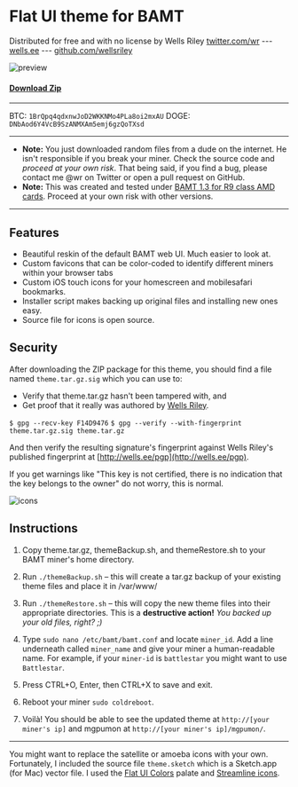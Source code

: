 # Flat UI theme for BAMT
Distributed for free and with no license by Wells Riley
[twitter.com/wr](https://twitter.com/wr) --- [wells.ee](http://wells.ee) --- [github.com/wellsriley](http://github.com/wellsriley)

![preview](http://wellsosaur.us/Tm9P/flatbamt.png)

#### [Download Zip](https://github.com/wellsriley/flatbamt/archive/master.zip)

---------------------
BTC:  `1BrQpq4qdxnwJoD2WKKNMo4PLa8oi2mxAU`
DOGE: `DNbAod6Y4VcB9SzANMXAm5emj6gzQoTXsd`

---------------------

* **Note:** You just downloaded random files from a dude on the internet. He isn't responsible if you break your miner. Check the source code and _proceed at your own risk_. That being said, if you find a bug, please contact me @wr on Twitter or open a pull request on GitHub.
* **Note:** This was created and tested under [BAMT 1.3 for R9 class AMD cards](https://litecointalk.org/index.php?topic=2924.0). Proceed at your own risk with other versions.

---------------------

## Features
*	Beautiful reskin of the default BAMT web UI. Much easier to look at.
*	Custom favicons that can be color-coded to identify different miners within your browser tabs
*	Custom iOS touch icons for your homescreen and mobilesafari bookmarks.
*	Installer script makes backing up original files and installing new ones easy.
* Source file for icons is open source.

## Security
After downloading the ZIP package for this theme, you should find a file
named `theme.tar.gz.sig` which you can use to:

* Verify that theme.tar.gz hasn't been tampered with, and
* Get proof that it really was authored by [Wells Riley](http://wells.ee/pgp).

`$ gpg --recv-key F14D9476`
`$ gpg --verify --with-fingerprint theme.tar.gz.sig theme.tar.gz`

And then verify the resulting signature's fingerprint against Wells Riley's published fingerprint at [http://wells.ee/pgp](http://wells.ee/pgp).

If you get warnings like "This key is not certified, there is no indication that
the key belongs to the owner" do not worry, this is normal.

![icons](http://wellsosaur.us/TmPt/icons.png)

## Instructions

1.	Copy theme.tar.gz, themeBackup.sh, and themeRestore.sh to your BAMT miner's home directory.

2.	Run `./themeBackup.sh` – this will create a tar.gz backup of your existing theme files and place it in /var/www/

3.	Run `./themeRestore.sh` – this will copy the new theme files into their appropriate directories. This is a **destructive action!** *You backed up your old files, right? ;)*

4.	Type `sudo nano /etc/bamt/bamt.conf` and locate `miner_id`. Add a line underneath called `miner_name` and give your miner a human-readable name. For example, if your `miner-id` is `battlestar` you might want to use `Battlestar`.

5.	Press CTRL+O, Enter, then CTRL+X to save and exit.

6.	Reboot your miner `sudo coldreboot`.

7.	Voilà! You should be able to see the updated theme at `http://[your miner's ip]` and mgpumon at `http://[your miner's ip]/mgpumon/`.

-------------------

You might want to replace 	the satellite or amoeba icons with your own. Fortunately, I included the source file 	`theme.sketch` which is a Sketch.app (for Mac) vector file. I used the [Flat UI Colors](http://flatuicolors.com) palate and [Streamline icons](http://streamlineicons.com).